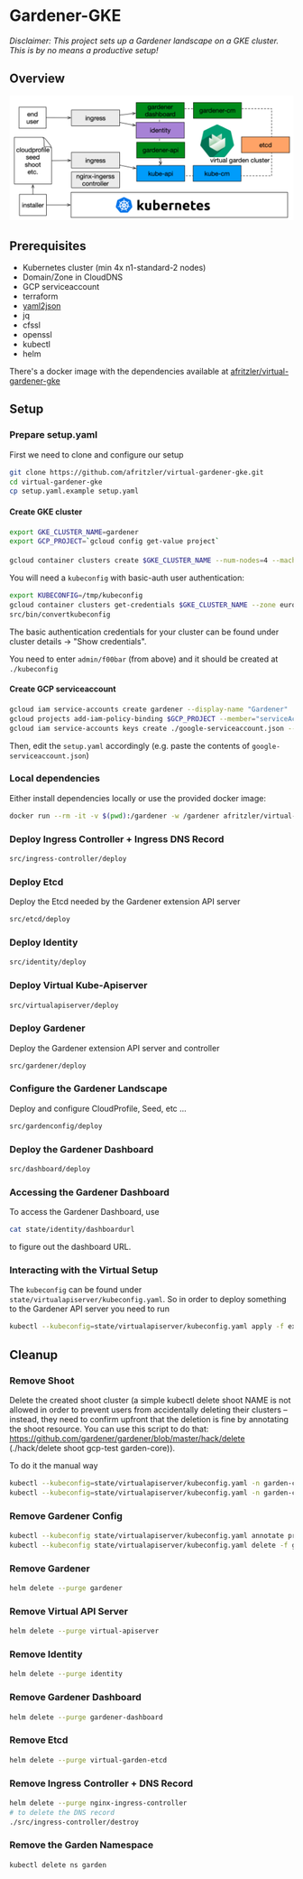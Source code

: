 # Gardener-GKE

_Disclaimer: This project sets up a Gardener landscape on a GKE cluster. This is by no means a productive setup!_

## Overview

![overview](images/overview.png)

## Prerequisites

* Kubernetes cluster (min 4x n1-standard-2 nodes)
* Domain/Zone in CloudDNS
* GCP serviceaccount
* terraform
* [yaml2json](https://github.com/bronze1man/yaml2json)
* jq
* cfssl
* openssl
* kubectl
* helm

There's a docker image with the dependencies available at [afritzler/virtual-gardener-gke](https://cloud.docker.com/repository/docker/afritzler/virtual-gardener-gke)

## Setup

### Prepare setup.yaml

First we need to clone and configure our setup

```bash
git clone https://github.com/afritzler/virtual-gardener-gke.git
cd virtual-gardener-gke
cp setup.yaml.example setup.yaml
```

#### Create GKE cluster

```bash
export GKE_CLUSTER_NAME=gardener
export GCP_PROJECT=`gcloud config get-value project`

gcloud container clusters create $GKE_CLUSTER_NAME --num-nodes=4 --machine-type=n1-standard-4 --zone=europe-west1-b --enable-basic-auth --password f00bar
```

You will need a `kubeconfig` with basic-auth user authentication:

```bash
export KUBECONFIG=/tmp/kubeconfig
gcloud container clusters get-credentials $GKE_CLUSTER_NAME --zone europe-west1-b --project $GCP_PROJECT
src/bin/convertkubeconfig
```

The basic authentication credentials for your cluster can be found under cluster details -> "Show credentials".

You need to enter `admin/f00bar` (from above) and it should be created at `./kubeconfig`

#### Create GCP serviceaccount

```bash
gcloud iam service-accounts create gardener --display-name "Gardener"
gcloud projects add-iam-policy-binding $GCP_PROJECT --member="serviceAccount:gardener@$GCP_PROJECT.iam.gserviceaccount.com" --role="roles/editor"
gcloud iam service-accounts keys create ./google-serviceaccount.json --iam-account gardener@$GCP_PROJECT.iam.gserviceaccount.com
```

Then, edit the `setup.yaml` accordingly (e.g. paste the contents of `google-serviceaccount.json`)

### Local dependencies

Either install dependencies locally or use the provided docker image:

```bash
docker run --rm -it -v $(pwd):/gardener -w /gardener afritzler/virtual-gardener-gke
```

### Deploy Ingress Controller + Ingress DNS Record

```bash
src/ingress-controller/deploy
```

### Deploy Etcd

Deploy the Etcd needed by the Gardener extension API server

```bash
src/etcd/deploy
```

### Deploy Identity

```bash
src/identity/deploy
```

### Deploy Virtual Kube-Apiserver

```bash
src/virtualapiserver/deploy
```

### Deploy Gardener

Deploy the Gardener extension API server and controller

```bash
src/gardener/deploy
```

### Configure the Gardener Landscape

Deploy and configure CloudProfile, Seed, etc ...

```bash
src/gardenconfig/deploy
```

### Deploy the Gardener Dashboard

```bash
src/dashboard/deploy
```

### Accessing the Gardener Dashboard

To access the Gardener Dashboard, use

```bash
cat state/identity/dashboardurl
```

to figure out the dashboard URL.

### Interacting with the Virtual Setup

The `kubeconfig` can be found under `state/virtualapiserver/kubeconfig.yaml`. So in order to deploy something to the Gardener API server you need to run

```bash
kubectl --kubeconfig=state/virtualapiserver/kubeconfig.yaml apply -f examples/shoot.yaml
```

## Cleanup

### Remove Shoot

Delete the created shoot cluster (a simple kubectl delete shoot NAME is not allowed in order to prevent users from accidentally deleting their clusters – instead, they need to confirm upfront that the deletion is fine by annotating the shoot resource. You can use this script to do that: https://github.com/gardener/gardener/blob/master/hack/delete (./hack/delete shoot gcp-test garden-core)).

To do it the manual way

```bash
kubectl --kubeconfig=state/virtualapiserver/kubeconfig.yaml -n garden-core annotate shoot gcp-test confirmation.garden.sapcloud.io/deletion=true --overwrite
kubectl --kubeconfig=state/virtualapiserver/kubeconfig.yaml -n garden-core delete shoot gcp-test
```

### Remove Gardener Config

```bash
kubectl --kubeconfig state/virtualapiserver/kubeconfig.yaml annotate project core confirmation.garden.sapcloud.io/deletion=true --overwrite
kubectl --kubeconfig state/virtualapiserver/kubeconfig.yaml delete -f gen/gardenconfig/config.yaml
```

### Remove Gardener

```bash
helm delete --purge gardener
```

### Remove Virtual API Server

```bash
helm delete --purge virtual-apiserver
```

### Remove Identity

```bash
helm delete --purge identity
```

### Remove Gardener Dashboard

```bash
helm delete --purge gardener-dashboard
```

### Remove Etcd

```bash
helm delete --purge virtual-garden-etcd
```

### Remove Ingress Controller + DNS Record

```bash
helm delete --purge nginx-ingress-controller
# to delete the DNS record
./src/ingress-controller/destroy
```

### Remove the Garden Namespace

```bash
kubectl delete ns garden
```